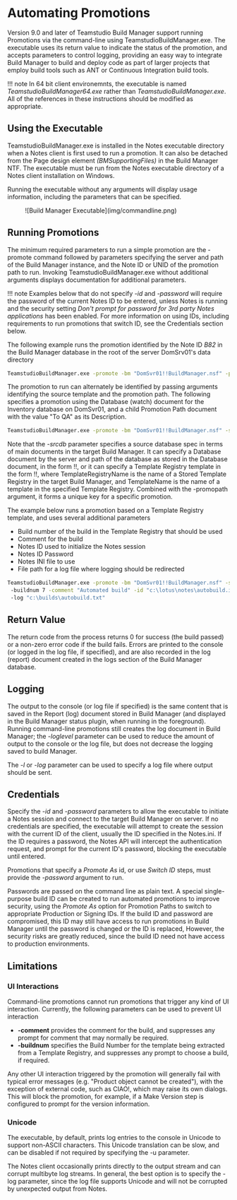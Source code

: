 # Automating Promotions

Version 9.0 and later of Teamstudio Build Manager support running Promotions via the command-line using TeamstudioBuildManager.exe. The executable uses its return value to indicate the status of the promotion, and accepts parameters to control logging, providing an easy way to integrate Build Manager to build and deploy code as part of larger projects that employ build tools such as ANT or Continuous Integration build tools.

!!! note
    In 64 bit client environemnts, the executable is named *TeamstudioBuildManager64.exe* rather than *TeamstudioBuildManager.exe*. All of the references in these instructions should be modified as appropriate.

## Using the Executable
TeamstudioBuildManager.exe is installed in the Notes executable directory when a Notes client is first used to run a promotion. It can also be detached from the Page design element *(BMSupportingFiles)* in the Build Manager NTF. The executable must be run from the Notes executable directory of a Notes client installation on Windows.

Running the executable without any arguments will display usage information, including the parameters that can be specified.
<figure markdown="1">
  ![Build Manager Executable](img/commandline.png)
</figure>

## Running Promotions
The minimum required parameters to run a simple promotion are the -promote command followed by parameters specifying the server and path of the Build Manager instance, and the Note ID or UNID of the promotion path to run. Invoking TeamstudioBuildManager.exe without additional arguments displays documentation for additional parameters.

!!! note
    Examples below that do not specify *-id* and *-password* will require the password of the current
    Notes ID to be entered, unless Notes is running and the security setting *Don't prompt for
    password for 3rd party Notes applications* has been enabled. For more information on using IDs,
    including requirements to run promotions that switch ID, see the Credentials section below.
    
The following example runs the promotion identified by the Note ID *B82* in the Build Manager database in the root of the server DomSrv01's data directory

``` bat
TeamstudioBuildManager.exe -promote -bm "DomSvr01!!BuildManager.nsf" -promonoteid "B82"
```
The promotion to run can alternately be identified by passing arguments identifying the source template and the promotion path. The following specifies a promotion using the Database (watch) document for the Inventory database on DomSvr01, and a child Promotion Path document with the value "To QA" as its Description.
``` bat
TeamstudioBuildManager.exe -promote -bm "DomSvr01!!BuildManager.nsf" -srcdb "DomSvr01!!dev\templates\Inventory.nsf" -promopath "To QA"
```
Note that the *-srcdb* parameter specifies a source database spec in terms of main documents in the target Build Manager. It can specify a Database document by the server and path of the database as stored in the Database document, in the form <Server>!!<Path>, or it can specify a Template Registry template in the form <TemplateRegistryName>!!<TemplateName>, where TemplateRegistryName is the name of a Stored Template Registry in the target Build Manager, and TemplateName is the name of a template in the specified Template Registry. Combined with the -promopath argument, it forms a unique key for a specific promotion.

The example below runs a promotion based on a Template Registry template, and uses several additional parameters

* Build number of the build in the Template Registry that should be used
* Comment for the build
* Notes ID used to initialize the Notes session
* Notes ID Password 
* Notes INI file to use
* File path for a log file where logging should be redirected

``` bat
TeamstudioBuildManager.exe -promote -bm "DomSvr01!!BuildManager.nsf" -srcdb "ProductionTR!!Inventory_template" -promopath "To Production" 
 -buildnum 7 -comment "Automated build" -id "c:\lotus\notes\autobuild.id" -password "buildPassword" -i "c:\lotus\notes\autobuildINI.ini" 
 -log "c:\builds\autobuild.txt"
```

## Return Value
The return code from the process returns 0 for success (the build passed) or a non-zero error code if the build fails. Errors are printed to the console (or logged in the log file, if specified), and are also recorded in the log (report) document created in the logs section of the Build Manager database.

## Logging
The output to the console (or log file if specified) is the same content that is saved in the Report (log) document stored in Build Manager (and displayed in the Build Manager status plugin, when running in the foreground).  Running command-line promotions still creates the log document in Build Manager;  the *-loglevel* parameter can be used to reduce the amount of output to the console or the log file, but does not decrease the logging saved to build Manager.

The *-l* or *-log* parameter can be used to specify a log file where output should be sent.

## Credentials
Specify the *-id* and *-password* parameters to allow the executable to initiate a Notes session and connect to the target Build Manager on server. If no credentials are specified, the executable will attempt to create the session with the current ID of the client, usually the ID specified in the Notes.ini. If the ID requires a password, the Notes API will intercept the authentication request, and prompt for the current ID's password, blocking the executable until entered. 

Promotions that specify a *Promote As* id, or use *Switch ID* steps, must provide the *-password* argument to run.

Passwords are passed on the command line as plain text.  A special single-purpose build ID can be created to run automated promotions to improve security, using the *Promote As* option for Promotion Paths to switch to appropriate Production or Signing IDs.  If the build ID and password are compromised, this ID may still have access to run promotions in Build Manager until the password is changed or the ID is replaced, However, the security risks are greatly reduced, since the build ID need not have access to production environments.

## Limitations
### UI Interactions
Command-line promotions cannot run promotions that trigger any kind of UI interaction. Currently, the following parameters can be used to prevent UI interaction

* **-comment** provides the comment for the build, and suppresses any prompt for comment that may normally be required.
* **-buildnum** specifies the Build Number for the template being extracted from a Template Registry, and suppresses any prompt to choose a build, if required.

Any other UI interaction triggered by the promotion will generally fail with typical error messages (e.g. "Product object cannot be created"), with the exception of external code, such as CIAO!, which may raise its own dialogs. This will block the promotion, for example, if a Make Version step is configured to prompt for the version information.

### Unicode
The executable, by default, prints log entries to the console in Unicode to support non-ASCII characters. This Unicode translation can be slow, and can be disabled if not required by specifying the -u parameter.

The Notes client occasionally prints directly to the output stream and can corrupt multibyte log streams. In general, the best option is to specify the -log parameter, since the log file supports Unicode and will not be corrupted by unexpected output from Notes.
